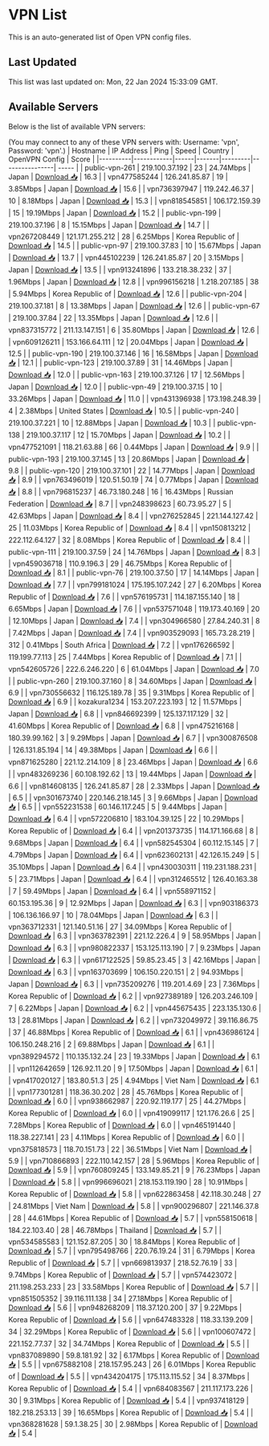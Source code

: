 # VPN List

This is an auto-generated list of Open VPN config files.

## Last Updated

This list was last updated on: Mon, 22 Jan 2024 15:33:09 GMT.

## Available Servers

Below is the list of available VPN servers:

(You may connect to any of these VPN servers with: Username: 'vpn', Password: 'vpn'.)
| Hostname | IP Address | Ping | Speed | Country | OpenVPN Config | Score |
|----------|------------|------|-------|---------|----------------| ----- |
| public-vpn-261 | 219.100.37.192 | 23 | 24.74Mbps | Japan | [Download 📥](./configs/server_0_JP.ovpn) | 16.3 |
| vpn477585244 | 126.241.85.87 | 19 | 3.85Mbps | Japan | [Download 📥](./configs/server_1_JP.ovpn) | 15.6 |
| vpn736397947 | 119.242.46.37 | 10 | 8.18Mbps | Japan | [Download 📥](./configs/server_2_JP.ovpn) | 15.3 |
| vpn818545851 | 106.172.159.39 | 15 | 19.19Mbps | Japan | [Download 📥](./configs/server_3_JP.ovpn) | 15.2 |
| public-vpn-199 | 219.100.37.196 | 8 | 15.15Mbps | Japan | [Download 📥](./configs/server_4_JP.ovpn) | 14.7 |
| vpn267208449 | 121.171.255.212 | 28 | 6.25Mbps | Korea Republic of | [Download 📥](./configs/server_5_KR.ovpn) | 14.5 |
| public-vpn-97 | 219.100.37.83 | 10 | 15.67Mbps | Japan | [Download 📥](./configs/server_6_JP.ovpn) | 13.7 |
| vpn445102239 | 126.241.85.87 | 20 | 3.15Mbps | Japan | [Download 📥](./configs/server_7_JP.ovpn) | 13.5 |
| vpn913241896 | 133.218.38.232 | 37 | 1.96Mbps | Japan | [Download 📥](./configs/server_8_JP.ovpn) | 12.8 |
| vpn996156218 | 1.218.207.185 | 38 | 5.94Mbps | Korea Republic of | [Download 📥](./configs/server_9_KR.ovpn) | 12.6 |
| public-vpn-204 | 219.100.37.181 | 8 | 13.38Mbps | Japan | [Download 📥](./configs/server_10_JP.ovpn) | 12.6 |
| public-vpn-67 | 219.100.37.84 | 22 | 13.35Mbps | Japan | [Download 📥](./configs/server_11_JP.ovpn) | 12.6 |
| vpn837315772 | 211.13.147.151 | 6 | 35.80Mbps | Japan | [Download 📥](./configs/server_12_JP.ovpn) | 12.6 |
| vpn609126211 | 153.166.64.111 | 12 | 20.04Mbps | Japan | [Download 📥](./configs/server_13_JP.ovpn) | 12.5 |
| public-vpn-190 | 219.100.37.146 | 16 | 16.58Mbps | Japan | [Download 📥](./configs/server_14_JP.ovpn) | 12.1 |
| public-vpn-123 | 219.100.37.89 | 31 | 14.46Mbps | Japan | [Download 📥](./configs/server_15_JP.ovpn) | 12.0 |
| public-vpn-163 | 219.100.37.126 | 17 | 12.56Mbps | Japan | [Download 📥](./configs/server_16_JP.ovpn) | 12.0 |
| public-vpn-49 | 219.100.37.15 | 10 | 33.26Mbps | Japan | [Download 📥](./configs/server_17_JP.ovpn) | 11.0 |
| vpn431396938 | 173.198.248.39 | 4 | 2.38Mbps | United States | [Download 📥](./configs/server_18_US.ovpn) | 10.5 |
| public-vpn-240 | 219.100.37.221 | 10 | 12.88Mbps | Japan | [Download 📥](./configs/server_19_JP.ovpn) | 10.3 |
| public-vpn-138 | 219.100.37.117 | 12 | 15.70Mbps | Japan | [Download 📥](./configs/server_20_JP.ovpn) | 10.2 |
| vpn477521091 | 118.21.63.88 | 66 | 0.44Mbps | Japan | [Download 📥](./configs/server_21_JP.ovpn) | 9.9 |
| public-vpn-193 | 219.100.37.145 | 13 | 20.86Mbps | Japan | [Download 📥](./configs/server_22_JP.ovpn) | 9.8 |
| public-vpn-120 | 219.100.37.101 | 22 | 14.77Mbps | Japan | [Download 📥](./configs/server_23_JP.ovpn) | 8.9 |
| vpn763496019 | 120.51.50.19 | 74 | 0.77Mbps | Japan | [Download 📥](./configs/server_24_JP.ovpn) | 8.8 |
| vpn796815237 | 46.73.180.248 | 16 | 16.43Mbps | Russian Federation | [Download 📥](./configs/server_25_RU.ovpn) | 8.7 |
| vpn248398623 | 60.73.95.27 | 5 | 42.63Mbps | Japan | [Download 📥](./configs/server_26_JP.ovpn) | 8.4 |
| vpn276252845 | 221.144.127.42 | 25 | 11.03Mbps | Korea Republic of | [Download 📥](./configs/server_27_KR.ovpn) | 8.4 |
| vpn150813212 | 222.112.64.127 | 32 | 8.08Mbps | Korea Republic of | [Download 📥](./configs/server_28_KR.ovpn) | 8.4 |
| public-vpn-111 | 219.100.37.59 | 24 | 14.76Mbps | Japan | [Download 📥](./configs/server_29_JP.ovpn) | 8.3 |
| vpn459036718 | 110.9.196.3 | 29 | 46.75Mbps | Korea Republic of | [Download 📥](./configs/server_30_KR.ovpn) | 8.1 |
| public-vpn-76 | 219.100.37.50 | 17 | 14.14Mbps | Japan | [Download 📥](./configs/server_31_JP.ovpn) | 7.7 |
| vpn799181024 | 175.195.107.242 | 27 | 6.20Mbps | Korea Republic of | [Download 📥](./configs/server_32_KR.ovpn) | 7.6 |
| vpn576195731 | 114.187.155.140 | 18 | 6.65Mbps | Japan | [Download 📥](./configs/server_33_JP.ovpn) | 7.6 |
| vpn537571048 | 119.173.40.169 | 20 | 12.10Mbps | Japan | [Download 📥](./configs/server_34_JP.ovpn) | 7.4 |
| vpn304966580 | 27.84.240.31 | 8 | 7.42Mbps | Japan | [Download 📥](./configs/server_35_JP.ovpn) | 7.4 |
| vpn903529093 | 165.73.28.219 | 312 | 0.41Mbps | South Africa | [Download 📥](./configs/server_36_ZA.ovpn) | 7.2 |
| vpn176266592 | 119.199.77.113 | 25 | 7.44Mbps | Korea Republic of | [Download 📥](./configs/server_37_KR.ovpn) | 7.1 |
| vpn542605726 | 222.6.246.220 | 6 | 61.04Mbps | Japan | [Download 📥](./configs/server_38_JP.ovpn) | 7.0 |
| public-vpn-260 | 219.100.37.160 | 8 | 34.60Mbps | Japan | [Download 📥](./configs/server_39_JP.ovpn) | 6.9 |
| vpn730556632 | 116.125.189.78 | 35 | 9.31Mbps | Korea Republic of | [Download 📥](./configs/server_40_KR.ovpn) | 6.9 |
| kozakura1234 | 153.207.223.193 | 12 | 11.57Mbps | Japan | [Download 📥](./configs/server_41_JP.ovpn) | 6.8 |
| vpn846692399 | 125.137.117.129 | 32 | 41.60Mbps | Korea Republic of | [Download 📥](./configs/server_42_KR.ovpn) | 6.8 |
| vpn475216168 | 180.39.99.162 | 3 | 9.29Mbps | Japan | [Download 📥](./configs/server_43_JP.ovpn) | 6.7 |
| vpn300876508 | 126.131.85.194 | 14 | 49.38Mbps | Japan | [Download 📥](./configs/server_44_JP.ovpn) | 6.6 |
| vpn871625280 | 221.12.214.109 | 8 | 23.46Mbps | Japan | [Download 📥](./configs/server_45_JP.ovpn) | 6.6 |
| vpn483269236 | 60.108.192.62 | 13 | 19.44Mbps | Japan | [Download 📥](./configs/server_46_JP.ovpn) | 6.6 |
| vpn814608135 | 126.241.85.87 | 28 | 2.33Mbps | Japan | [Download 📥](./configs/server_47_JP.ovpn) | 6.5 |
| vpn301673740 | 220.146.218.145 | 3 | 9.66Mbps | Japan | [Download 📥](./configs/server_48_JP.ovpn) | 6.5 |
| vpn552231538 | 60.146.117.245 | 5 | 9.44Mbps | Japan | [Download 📥](./configs/server_49_JP.ovpn) | 6.4 |
| vpn572206810 | 183.104.39.125 | 22 | 10.29Mbps | Korea Republic of | [Download 📥](./configs/server_50_KR.ovpn) | 6.4 |
| vpn201373735 | 114.171.166.68 | 8 | 9.68Mbps | Japan | [Download 📥](./configs/server_51_JP.ovpn) | 6.4 |
| vpn582545304 | 60.112.15.145 | 7 | 4.79Mbps | Japan | [Download 📥](./configs/server_52_JP.ovpn) | 6.4 |
| vpn623602131 | 42.126.15.249 | 5 | 35.10Mbps | Japan | [Download 📥](./configs/server_53_JP.ovpn) | 6.4 |
| vpn430030311 | 119.231.188.231 | 5 | 23.71Mbps | Japan | [Download 📥](./configs/server_54_JP.ovpn) | 6.4 |
| vpn312465512 | 126.40.163.38 | 7 | 59.49Mbps | Japan | [Download 📥](./configs/server_55_JP.ovpn) | 6.4 |
| vpn558971152 | 60.153.195.36 | 9 | 12.92Mbps | Japan | [Download 📥](./configs/server_56_JP.ovpn) | 6.3 |
| vpn903186373 | 106.136.166.97 | 10 | 78.04Mbps | Japan | [Download 📥](./configs/server_57_JP.ovpn) | 6.3 |
| vpn363712331 | 121.140.51.16 | 27 | 34.09Mbps | Korea Republic of | [Download 📥](./configs/server_58_KR.ovpn) | 6.3 |
| vpn363782391 | 221.12.226.4 | 9 | 58.95Mbps | Japan | [Download 📥](./configs/server_59_JP.ovpn) | 6.3 |
| vpn980822337 | 153.125.113.190 | 7 | 9.23Mbps | Japan | [Download 📥](./configs/server_60_JP.ovpn) | 6.3 |
| vpn617122525 | 59.85.23.45 | 3 | 42.16Mbps | Japan | [Download 📥](./configs/server_61_JP.ovpn) | 6.3 |
| vpn163703699 | 106.150.220.151 | 2 | 94.93Mbps | Japan | [Download 📥](./configs/server_62_JP.ovpn) | 6.3 |
| vpn735209276 | 119.201.4.69 | 23 | 7.36Mbps | Korea Republic of | [Download 📥](./configs/server_63_KR.ovpn) | 6.2 |
| vpn927389189 | 126.203.246.109 | 7 | 6.22Mbps | Japan | [Download 📥](./configs/server_64_JP.ovpn) | 6.2 |
| vpn445675435 | 223.135.130.6 | 13 | 28.81Mbps | Japan | [Download 📥](./configs/server_65_JP.ovpn) | 6.2 |
| vpn732049972 | 39.116.86.75 | 37 | 46.88Mbps | Korea Republic of | [Download 📥](./configs/server_66_KR.ovpn) | 6.1 |
| vpn436986124 | 106.150.248.216 | 2 | 69.88Mbps | Japan | [Download 📥](./configs/server_67_JP.ovpn) | 6.1 |
| vpn389294572 | 110.135.132.24 | 23 | 19.33Mbps | Japan | [Download 📥](./configs/server_68_JP.ovpn) | 6.1 |
| vpn112642659 | 126.92.11.20 | 9 | 17.50Mbps | Japan | [Download 📥](./configs/server_69_JP.ovpn) | 6.1 |
| vpn417020127 | 183.80.51.3 | 25 | 4.94Mbps | Viet Nam | [Download 📥](./configs/server_70_VN.ovpn) | 6.1 |
| vpn177301281 | 118.36.30.202 | 28 | 45.76Mbps | Korea Republic of | [Download 📥](./configs/server_71_KR.ovpn) | 6.0 |
| vpn938662987 | 220.92.119.177 | 25 | 44.27Mbps | Korea Republic of | [Download 📥](./configs/server_72_KR.ovpn) | 6.0 |
| vpn419099117 | 121.176.26.6 | 25 | 7.28Mbps | Korea Republic of | [Download 📥](./configs/server_73_KR.ovpn) | 6.0 |
| vpn465191440 | 118.38.227.141 | 23 | 4.11Mbps | Korea Republic of | [Download 📥](./configs/server_74_KR.ovpn) | 6.0 |
| vpn375818573 | 118.70.151.73 | 22 | 36.51Mbps | Viet Nam | [Download 📥](./configs/server_75_VN.ovpn) | 5.9 |
| vpn710866893 | 222.110.142.157 | 28 | 5.96Mbps | Korea Republic of | [Download 📥](./configs/server_76_KR.ovpn) | 5.9 |
| vpn760809245 | 133.149.85.21 | 9 | 76.23Mbps | Japan | [Download 📥](./configs/server_77_JP.ovpn) | 5.8 |
| vpn996696021 | 218.153.119.190 | 28 | 10.91Mbps | Korea Republic of | [Download 📥](./configs/server_78_KR.ovpn) | 5.8 |
| vpn622863458 | 42.118.30.248 | 27 | 24.81Mbps | Viet Nam | [Download 📥](./configs/server_79_VN.ovpn) | 5.8 |
| vpn900296807 | 221.146.37.8 | 28 | 44.61Mbps | Korea Republic of | [Download 📥](./configs/server_80_KR.ovpn) | 5.7 |
| vpn558150618 | 184.22.103.40 | 28 | 46.78Mbps | Thailand | [Download 📥](./configs/server_81_TH.ovpn) | 5.7 |
| vpn534585583 | 121.152.87.205 | 30 | 18.84Mbps | Korea Republic of | [Download 📥](./configs/server_82_KR.ovpn) | 5.7 |
| vpn795498766 | 220.76.19.24 | 31 | 6.79Mbps | Korea Republic of | [Download 📥](./configs/server_83_KR.ovpn) | 5.7 |
| vpn669813937 | 218.52.76.19 | 33 | 9.74Mbps | Korea Republic of | [Download 📥](./configs/server_84_KR.ovpn) | 5.7 |
| vpn574423072 | 211.198.253.233 | 23 | 33.58Mbps | Korea Republic of | [Download 📥](./configs/server_85_KR.ovpn) | 5.7 |
| vpn851505352 | 39.116.111.138 | 34 | 27.18Mbps | Korea Republic of | [Download 📥](./configs/server_86_KR.ovpn) | 5.6 |
| vpn948268209 | 118.37.120.200 | 37 | 9.22Mbps | Korea Republic of | [Download 📥](./configs/server_87_KR.ovpn) | 5.6 |
| vpn647483328 | 118.33.139.209 | 34 | 32.29Mbps | Korea Republic of | [Download 📥](./configs/server_88_KR.ovpn) | 5.6 |
| vpn100607472 | 221.152.77.37 | 32 | 34.74Mbps | Korea Republic of | [Download 📥](./configs/server_89_KR.ovpn) | 5.5 |
| vpn837089890 | 59.8.181.92 | 32 | 6.17Mbps | Korea Republic of | [Download 📥](./configs/server_90_KR.ovpn) | 5.5 |
| vpn675882108 | 218.157.95.243 | 26 | 6.01Mbps | Korea Republic of | [Download 📥](./configs/server_91_KR.ovpn) | 5.5 |
| vpn434204175 | 175.113.115.52 | 34 | 8.37Mbps | Korea Republic of | [Download 📥](./configs/server_92_KR.ovpn) | 5.4 |
| vpn684083567 | 211.117.173.226 | 30 | 9.31Mbps | Korea Republic of | [Download 📥](./configs/server_93_KR.ovpn) | 5.4 |
| vpn937418129 | 182.218.253.13 | 39 | 16.65Mbps | Korea Republic of | [Download 📥](./configs/server_94_KR.ovpn) | 5.4 |
| vpn368281628 | 59.1.38.25 | 30 | 2.98Mbps | Korea Republic of | [Download 📥](./configs/server_95_KR.ovpn) | 5.4 |

